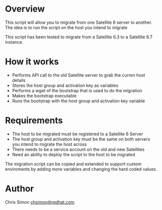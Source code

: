 # Overview

This script will allow you to migrate from one Satellite 6 server to another. The idea is to run the script on the host you intend to migrate 

This script has been tested to migrate from a Satellite 6.3 to a Satellite 6.7 instance. 

# How it works

* Performs API call to the old Satellite server to grab the curren host details
* Stores the host group and activation key as variables
* Performs a wget of the bootstrap that is used to do the migration
* Makes the bootstrap executable
* Runs the bootstrap with the host group and activation key variable


# Requirements

* The host to be migrated must be registered to a Satellite 6 Server
* The host group and activation key must be the same on both servers you intend to migrate the host across
* There needs to be a service account on the old and new Satellites
* Need an ability to deploy the script to the host to be migrated

The migration script can be copied and extended to support custom enviroments by adding more variables and changing the hard coded values.

# Author

Chris Simon
chsimon@redhat.com  
